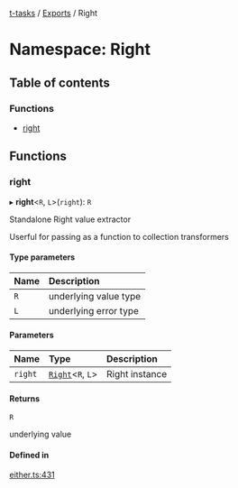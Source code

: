[t-tasks](../README.md) / [Exports](../modules.md) / Right

# Namespace: Right

## Table of contents

### Functions

- [right](Right.md#right)

## Functions

### right

▸ **right**<`R`, `L`\>(`right`): `R`

Standalone Right value extractor

Userful for passing as a function to collection transformers

#### Type parameters

| Name | Description |
| :------ | :------ |
| `R` | underlying value type |
| `L` | underlying error type |

#### Parameters

| Name | Type | Description |
| :------ | :------ | :------ |
| `right` | [`Right`](../interfaces/Right.md)<`R`, `L`\> | Right instance |

#### Returns

`R`

underlying value

#### Defined in

[either.ts:431](https://github.com/lammonaaf/t-tasks/blob/689c47a/src/either.ts#L431)
